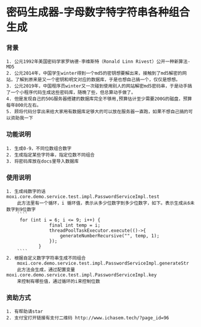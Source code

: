 # 密码生成器-字母数字特字符串各种组合生成
### 背景
    1. 公元1992年美国密码学家罗纳德·李维斯特（Ronald Linn Rivest）公开一种新算法-MD5
    2. 公元2014年，中国学生winter得到一个md5的密钥想要解出来，接触到了md5解密的网站，了解到原来是又一个密钥和明文对应的数据库，于是也想自己搞一个，仅仅是想想。
    3. 公元2019年，中国程序员winter又一次碰到使用别人的网站解密md5密码串，于是动手搞了一个小程序代码生成这些密码库，随晚了些，但总算动手做了。
    4. 但是发现自己的50G服务器搭建的数据库完全不够用,预算估计至少需要200G的磁盘，预算每年800元左右。
    5. 顾将代码分享出来给大家用有数据库足够大的可以放在服务器一直跑，如果不想自己搞的可以资助我一下
    
    
### 功能说明
    1. 生成0-9，不同位数组合数字
    2. 生成指定某些字符串，指定位数不同组合
    3. 将密码库放在docs里导入数据库
### 使用说明
    1. 生成纯数字的话 moxi.core.demo.service.test.impl.PasswordServiceImpl.test
        此方法里有一个循环，i 循环值，表示从多少位数字到多少位数字，如下。表示生成从6未数字到9位数字
        ````
         for (int i = 6; i <= 9; i++) {
                    final int temp = i;
                    threadPoolTaskExecutor.execute(()->{
                        generateNumberRecursive("", temp, 1);
                    });
                }
        ````
    2. 根据自定义数字字符串生成不同组合
        moxi.core.demo.service.test.impl.PasswordServiceImpl.generateStr
        此方法会生成，通过配置变量 moxi.core.demo.service.test.impl.PasswordServiceImpl.key
        来控制有哪些值，通过循环的i来控制位数



### 资助方式
    1. 有帮助请star
    2. 支付宝打开链接有支付二维码 http://www.ichasem.tech/?page_id=96

